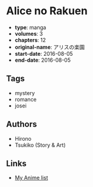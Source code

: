 # Alice no Rakuen

-   **type**: manga
-   **volumes**: 3
-   **chapters**: 12
-   **original-name**: アリスの楽園
-   **start-date**: 2016-08-05
-   **end-date**: 2016-08-05

## Tags

-   mystery
-   romance
-   josei

## Authors

-   Hirono
-   Tsukiko (Story & Art)

## Links

-   [My Anime list](https://myanimelist.net/manga/111432/Alice_no_Rakuen)
